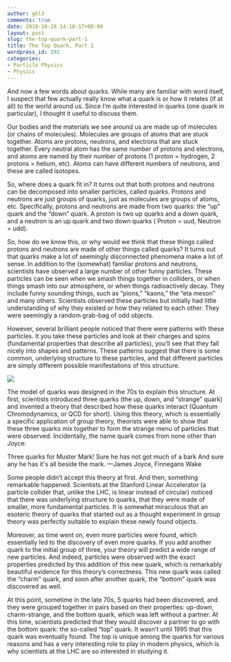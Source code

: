```yaml
---
author: ghl3
comments: true
date: 2010-10-28 14:10:17+00:00
layout: post
slug: the-top-quark-part-1
title: The Top Quark, Part 1
wordpress_id: 292
categories:
- Particle Physics
- Physics
---
```


And now a few words about quarks.  While many are familiar with word itself, I suspect that few actually really know what a quark is or how it relates (if at all) to the world around us.  Since I’m quite interested in quarks (one quark in particular), I thought it useful to discuss them.

Our bodies and the materials we see around us are made up of molecules (or chains of molecules).  Molecules are groups of atoms that are stuck together.  Atoms are protons, neutrons, and electrons that are stuck together.  Every neutral atom has the same number of protons and electrons, and atoms are named by their number of protons (1 proton = hydrogen, 2 protons = helium, etc).  Atoms can have different numbers of neutrons, and these are called isotopes.

So, where does a quark fit in?  It turns out that both protons and neutrons can be decomposed into smaller particles, called quarks.  Protons and neutrons are just groups of quarks, just as molecules are groups of atoms, etc.  Specifically, protons and neutrons are made from two quarks: the “up” quark and the “down” quark.  A proton is two up quarks and a down quark, and a neutron is an up quark and two down quarks ( Proton = uud, Neutron = udd).

So, how do we know this, or why would we think that these things called protons and neutrons are made of other things called quarks?  It turns out that quarks make a lot of seemingly disconnected phenomena make a lot of sense.  In addition to the (somewhat) familiar protons and neutrons, scientists have observed a large number of other funny particles.  These particles can be seen when we smash things together in colliders, or when things smash into our atmosphere, or when things radioactively decay.  They include funny sounding things, such as “pions,” “kaons,” the “eta meson” and many others.  Scientists observed these particles but initially had little understanding of why they existed or how they related to each other.  They were seemingly a random grab-bag of odd objects.

However, several brilliant people noticed that there were patterns with these particles.  It you take these particles and look at their charges and spins (fundamental properties that describe all particles), you’ll see that they fall nicely into shapes and patterns.  These patterns suggest that there is some common, underlying structure to these particles, and that different particles are simply different possible manifestations of this structure.

![](http://upload.wikimedia.org/wikipedia/commons/thumb/c/cd/Noneto_mes%C3%B4nico_de_spin_0.png/800px-Noneto_mes%C3%B4nico_de_spin_0.png)

The model of quarks was designed in the 70s to explain this structure.  At first, scientists introduced three quarks (the up, down, and “strange” quark) and invented a theory that described how these quarks interact (Quantum Chromodynamics, or QCD for short).  Using this theory, which is essentially a specific application of group theory, theorists were able to show that these three quarks mix together to form the strange menu of particles that were observed.  Incidentally, the name quark comes from none other than Joyce:

Three quarks for Muster Mark!
Sure he has not got much of a bark
And sure any he has it's all beside the mark.
—James Joyce, Finnegans Wake

Some people didn’t accept this theory at first.  And then, something remarkable happened.  Scientists at the Stanford Linear Accelerator (a particle collider that, unlike the LHC, is linear instead of circular) noticed that there was underlying structure to quarks, that they were made of smaller, more fundamental particles.  It is somewhat miraculous that an esoteric theory of quarks that started out as a thought experiment in group theory was perfectly suitable to explain these newly found objects.

Moreover, as time went on, even more particles were found, which essentially led to the discovery of even more quarks.  If you add another quark to the initial group of three, your theory will predict a wide range of new particles.  And indeed, particles were observed with the exact properties predicted by this addition of this new quark, which is remarkably beautiful evidence for this theory’s correctness.  This new quark was called the “charm” quark, and soon after another quark, the “bottom” quark was discovered as well.

At this point, sometime in the late 70s, 5 quarks had been discovered, and they were grouped together in pairs based on their properties: up-down, charm-strange, and the bottom quark, which was left without a partner.  At this time, scientists predicted that they would discover a partner to go with the bottom quark: the so-called “top” quark.  It wasn’t until 1995 that this quark was eventually found.  The top is unique among the quarks for various reasons and has a very interesting role to play in modern physics, which is why scientists at the LHC are so interested in studying it.
